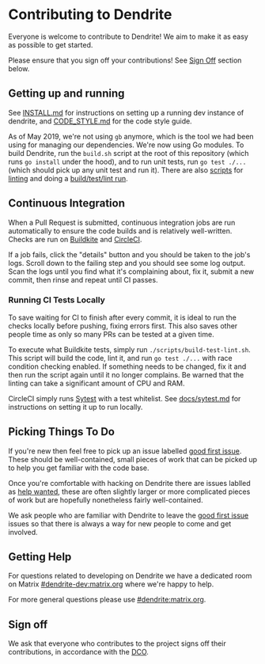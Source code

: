 # Contributing to Dendrite

Everyone is welcome to contribute to Dendrite! We aim to make it as easy as
possible to get started.

Please ensure that you sign off your contributions! See [Sign Off](#sign-off)
section below.

## Getting up and running

See [INSTALL.md](INSTALL.md) for instructions on setting up a running dev
instance of dendrite, and [CODE_STYLE.md](CODE_STYLE.md) for the code style
guide.

As of May 2019, we're not using `gb` anymore, which is the tool we had been
using for managing our dependencies. We're now using Go modules. To build
Dendrite, run the `build.sh` script at the root of this repository (which runs
`go install` under the hood), and to run unit tests, run `go test ./...` (which
should pick up any unit test and run it). There are also [scripts](scripts) for
[linting](scripts/find-lint.sh) and doing a [build/test/lint
run](scripts/build-test-lint.sh).

## Continuous Integration

When a Pull Request is submitted, continuous integration jobs are run
automatically to ensure the code builds and is relatively well-written. Checks
are run on [Buildkite](https://buildkite.com/matrix-dot-org/dendrite/) and
[CircleCI](https://circleci.com/gh/matrix-org/dendrite/).

If a job fails, click the "details" button and you should be taken to the job's
logs. Scroll down to the failing step and you should see some log output. Scan
the logs until you find what it's complaining about, fix it, submit a new
commit, then rinse and repeat until CI passes.

### Running CI Tests Locally

To save waiting for CI to finish after every commit, it is ideal to run the
checks locally before pushing, fixing errors first. This also saves other
people time as only so many PRs can be tested at a given time.

To execute what Buildkite tests, simply run `./scripts/build-test-lint.sh`.
This script will build the code, lint it, and run `go test ./...` with race
condition checking enabled. If something needs to be changed, fix it and then
run the script again until it no longer complains. Be warned that the linting
can take a significant amount of CPU and RAM.

CircleCI simply runs [Sytest](https://github.com/matrix-org/sytest) with a test
whitelist. See
[docs/sytest.md](https://github.com/matrix-org/dendrite/blob/master/docs/sytest.md#using-a-sytest-docker-image)
for instructions on setting it up to run locally.


## Picking Things To Do

If you're new then feel free to pick up an issue labelled [good first issue](https://github.com/matrix-org/dendrite/labels/good%20first%20issue).
These should be well-contained, small pieces of work that can be picked up to
help you get familiar with the code base.

Once you're comfortable with hacking on Dendrite there are issues lablled as
[help wanted](https://github.com/matrix-org/dendrite/labels/help%20wanted), these
are often slightly larger or more complicated pieces of work but are hopefully
nonetheless fairly well-contained.

We ask people who are familiar with Dendrite to leave the [good first issue](https://github.com/matrix-org/dendrite/labels/good%20first%20issue)
issues so that there is always a way for new people to come and get involved.

## Getting Help

For questions related to developing on Dendrite we have a dedicated room on
Matrix [#dendrite-dev:matrix.org](https://matrix.to/#/#dendrite-dev:matrix.org)
where we're happy to help.

For more general questions please use [#dendrite:matrix.org](https://matrix.to/#/#dendrite:matrix.org).

## Sign off

We ask that everyone who contributes to the project signs off their
contributions, in accordance with the [DCO](https://github.com/matrix-org/matrix-doc/blob/master/CONTRIBUTING.rst#sign-off).
